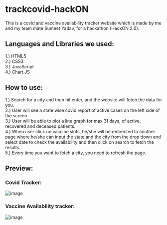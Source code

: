 # trackcovid-hackON

This is a covid and vaccine availability tracker website which is made by me and my team mate Sumeet Yadav, for a hackathon (HackON 2.0).

## Languages and Libraries we used:
1.) HTML5 <br>
2.) CSS3 <br>
3.) JavaScript  <br>
4.) Chart.JS  <br>

## How to use:
1.) Search for a city and then hit enter, and the website will fetch the data for you. <br>
2.) User will see a state wise covid report of active cases on the left side of the screen. <br>
3.) User will be able to plot a line graph for max 31 days, of active, recovered and deceased patients. <br>
4.) When user click on vaccine slots, he/she will be redirected to another page where he/she can input the state and the city from the drop down and select date to check the availability and then click on search to fetch the results. <br>
5.) Every time you want to fetch a city, you need to refresh the page. <br>

## Preview:

### Covid Tracker:
![image](https://user-images.githubusercontent.com/28654108/120082758-4f450f80-c0e2-11eb-914e-078877604357.png)

### Vaccine Availability tracker:
![image](https://user-images.githubusercontent.com/28654108/120082796-83b8cb80-c0e2-11eb-8a96-674ce4fcab5f.png)


